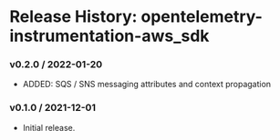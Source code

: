 # Release History: opentelemetry-instrumentation-aws_sdk

### v0.2.0 / 2022-01-20

* ADDED: SQS / SNS messaging attributes and context propagation 

### v0.1.0 / 2021-12-01

* Initial release.
